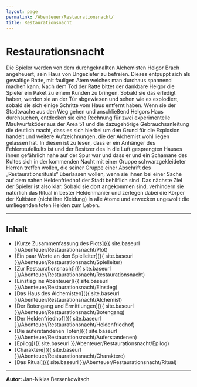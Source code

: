 ```yaml
---
layout: page
permalink: /Abenteuer/Restaurationsnacht/
title: Restaurationsnacht
---
```


# Restaurationsnacht

Die Spieler werden von dem durchgeknallten Alchemisten Helgor Brach angeheuert, sein Haus von Ungeziefer zu befreien. Dieses entpuppt sich als gewaltige Ratte, mit fauligen Atem welches man durchaus spannend machen kann. Nach dem Tod der Ratte bittet der dankbare Helgor die Spieler ein Paket zu einem Kunden zu bringen. Sobald sie das erledigt haben, werden sie an der Tür abgewiesen und sehen wie es explodiert, sobald sie sich einige Schritte vom Haus entfernt haben. Wenn sie der Stadtwache aus den Weg gehen und anschließend Helgors Haus durchsuchen, entdecken sie eine Rechnung für zwei experimentelle Maulwurfsköder aus der Area 51 und die dazugehörige Gebrauchsanleitung die deutlich macht, dass es sich hierbei um den Grund für die Explosion handelt und weitere Aufzeichnungen, die der Alchemist wohl liegen gelassen hat. In diesen ist zu lesen, dass er ein Anhänger des Fehlerteufelkults ist und der Besitzer des in die Luft gesprengten Hauses ihnen gefährlich nahe auf der Spur war und dass er und ein Schamane des Kultes sich in der kommenden Nacht mit einer Gruppe schwarzgekleideter Herren treffen wollen, die seiner Gruppe einer Abschrift des &bdquo;Restaurationsrituals&ldquo; überlassen wollen, wenn sie ihnen bei einer Sache auf dem nahen Heldenfriedhof der Stadt behilflich sind. Das nächste Ziel der Spieler ist also klar. Sobald sie dort angekommen sind, verhindern sie natürlich das Ritual in bester Heldenmanier und zerlegen dabei die Körper der Kultisten (nicht ihre Kleidung) in alle Atome und erwecken ungewollt die umliegenden toten Helden zum Leben.


***
## Inhalt

- [Kurze Zusammenfassung des Plots]({{ site.baseurl }}/Abenteuer/Restaurationsnacht/Plot)
- [Ein paar Worte an den Spielleiter]({{ site.baseurl }}/Abenteuer/Restaurationsnacht/Spielleiter)
- [Zur Restaurationsnacht]({{ site.baseurl }}/Abenteuer/Restaurationsnacht/Restaurationsnacht)
- [Einstieg ins Abenteuer]({{ site.baseurl }}/Abenteuer/Restaurationsnacht/Einstieg)
- [Das Haus des Alchemisten]({{ site.baseurl }}/Abenteuer/Restaurationsnacht/Alchemist)
- [Der Botengang und Ermittlungen]({{ site.baseurl }}/Abenteuer/Restaurationsnacht/Botengang)
- [Der Heldenfriedhof]({{ site.baseurl }}/Abenteuer/Restaurationsnacht/Heldenfriedhof)
- [Die auferstandenen Toten]({{ site.baseurl }}/Abenteuer/Restaurationsnacht/Auferstandenen)
- [Epilog]({{ site.baseurl }}/Abenteuer/Restaurationsnacht/Epilog)
- [Charaktere]({{ site.baseurl }}/Abenteuer/Restaurationsnacht/Charaktere)
- [Das Ritual]({{ site.baseurl }}/Abenteuer/Restaurationsnacht/Ritual)


***
**Autor:** Jan-Niklas Bersenkowitsch

